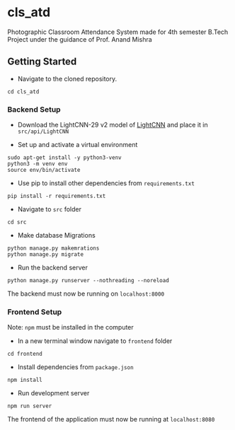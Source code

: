 # cls_atd
Photographic Classroom Attendance System made for 4th semester B.Tech Project under the guidance of Prof. Anand Mishra


## Getting Started
* Navigate to the cloned repository.
```
cd cls_atd
```
### Backend Setup

* Download the LightCNN-29 v2 model of [LightCNN](https://github.com/AlfredXiangWu/LightCNN) and place it in `src/api/LightCNN`

* Set up and activate a virtual environment
```
sudo apt-get install -y python3-venv
python3 -m venv env
source env/bin/activate
```
* Use pip to install other dependencies from `requirements.txt` 
```
pip install -r requirements.txt
```

* Navigate to `src` folder
```
cd src
```
* Make database Migrations 
```
python manage.py makemrations
python manage.py migrate
```
* Run the backend server 
```
python manage.py runserver --nothreading --noreload
```
The backend must now be running on `localhost:8000`

### Frontend Setup

Note: `npm` must be installed in the computer

* In a new terminal window navigate to `frontend` folder
```
cd frontend
```

* Install dependencies from `package.json`
```
npm install
```

* Run development server 
```
npm run server 
```

The frontend of the application must now be running at `localhost:8080`
